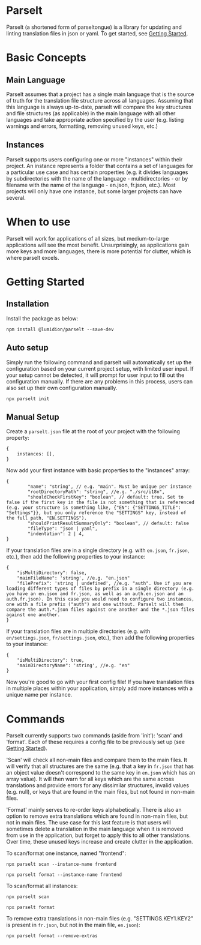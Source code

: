 # Parselt

Parselt (a shortened form of parseltongue) is a library for updating and linting translation files in json or yaml. To get started, see [Getting Started](#getting-started).

# Basic Concepts

## Main Language

Parselt assumes that a project has a single main language that is the source of truth for the translation file structure across all languages. Assuming that this language is always up-to-date, parselt will compare the key structures and file structures (as applicable) in the main language with all other languages and take appropriate action specified by the user (e.g. listing warnings and errors, formatting, removing unused keys, etc.)

## Instances

Parselt supports users configuring one or more "instances" within their project. An instance represents a folder that contains a set of languages for a particular use case and has certain properties (e.g. it divides languages by subdirectories with the name of the language - multidirectories - or by filename with the name of the language - en.json, fr.json, etc.). Most projects will only have one instance, but some larger projects can have several.

# When to use

Parselt will work for applications of all sizes, but medium-to-large applications will see the most benefit. Unsurprisingly, as applications gain more keys and more languages, there is more potential for clutter, which is where parselt excels.

# Getting Started

## Installation

Install the package as below:
```
npm install @lumidion/parselt --save-dev
```

## Auto setup

Simply run the following command and parselt will automatically set up the configuration based on your current project setup, with limited user input. If your setup cannot be detected, it will prompt for user input to fill out the configuration manually. If there are any problems in this process, users can also set up their own configuration manually.

```
npx parselt init
```

## Manual Setup

Create a `parselt.json` file at the root of your project with the following property:

```json5
{
    instances: [],
}
```

Now add your first instance with basic properties to the "instances" array:

```json5
{
        "name": "string", // e.g. "main". Must be unique per instance
        "rootDirectoryPath": "string", //e.g. "./src/i18n",
        "shouldCheckFirstKey": "boolean", // default: true. Set to false if the first key in the file is not something that is referenced (e.g. your structure is something like, {"EN": {"SETTINGS_TITLE": "Settings"}}, but you only reference the "SETTINGS" key, instead of the full path, "EN.SETTINGS").
        "shouldPrintResultSummaryOnly": "boolean", // default: false
        "fileType": "json | yaml",
        "indentation": 2 | 4,
}
```

If your translation files are in a single directory (e.g. with `en.json`, `fr.json`, etc.), then add the following properties to your instance:

```json5
{
    "isMultiDirectory": false,
    "mainFileName": 'string', //e.g. "en.json"
    "filePrefix": 'string | undefined', //e.g. "auth". Use if you are loading different types of files by prefix in a single directory (e.g. you have an en.json and fr.json, as well as an auth.en.json and an auth.fr.json). In this case you would need to configure two instances, one with a file prefix ("auth") and one without. Parselt will then compare the auth.*.json files against one another and the *.json files against one another.
}
```

If your translation files are in multiple directories (e.g. with `en/settings.json`, `fr/settings.json`, etc.), then add the following properties to your instance:

```json5
{
    "isMultiDirectory": true,
    "mainDirectoryName": 'string', //e.g. "en"
}
```

Now you're good to go with your first config file! If you have translation files in multiple places within your application, simply add more instances with a unique name per instance.

# Commands

Parselt currently supports two commands (aside from 'init'): 'scan' and 'format'. Each of these requires a config file to be previously set up (see [Getting Started](#getting-started)).

'Scan' will check all non-main files and compare them to the main files. It will verify that all structures are the same (e.g. that a key in `fr.json` that has an object value doesn't correspond to the same key in `en.json` which has an array value). It will then warn for all keys which are the same across translations and provide errors for any dissimilar structures, invalid values (e.g. null), or keys that are found in the main files, but not found in non-main files.

'Format' mainly serves to re-order keys alphabetically. There is also an option to remove extra translations which are found in non-main files, but not in main files. The use case for this last feature is that users will sometimes delete a translation in the main language when it is removed from use in the application, but forget to apply this to all other translations. Over time, these unused keys increase and create clutter in the application.

To scan/format one instance, named "frontend":

```
npx parselt scan --instance-name frontend
```

```
npx parselt format --instance-name frontend
```

To scan/format all instances:

```
npx parselt scan
```

```
npx parselt format
```

To remove extra translations in non-main files (e.g. "SETTINGS.KEY1.KEY2" is present in `fr.json`, but not in the main file, `en.json`):

```
npx parselt format --remove-extras
```
